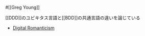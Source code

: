 #[[Greg Young]]

[[DDD]]のユビキタス言語と[[BDD]]の共通言語の違いを論じている

- [Digital Romanticism](https://digitalsoul.hatenadiary.org/entry/20091129/1259487865)